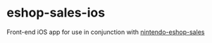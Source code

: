 # eshop-sales-ios

Front-end iOS app for use in conjunction with [nintendo-eshop-sales](https://github.com/Iseiju/nintendo-eshop-sales)
